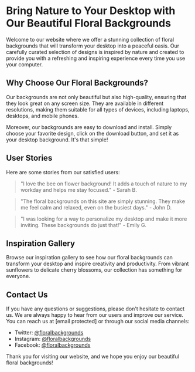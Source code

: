 <!--font:Dancing Script-->

# Bring Nature to Your Desktop with Our Beautiful Floral Backgrounds

Welcome to our website where we offer a stunning collection of floral backgrounds that will transform your desktop into a peaceful oasis. Our carefully curated selection of designs is inspired by nature and created to provide you with a refreshing and inspiring experience every time you use your computer.

## Why Choose Our Floral Backgrounds?

Our backgrounds are not only beautiful but also high-quality, ensuring that they look great on any screen size. They are available in different resolutions, making them suitable for all types of devices, including laptops, desktops, and mobile phones.

Moreover, our backgrounds are easy to download and install. Simply choose your favorite design, click on the download button, and set it as your desktop background. It's that simple!

## User Stories

Here are some stories from our satisfied users:

> "I love the bee on flower background! It adds a touch of nature to my workday and helps me stay focused." - Sarah B.

> "The floral backgrounds on this site are simply stunning. They make me feel calm and relaxed, even on the busiest days." - John D.

> "I was looking for a way to personalize my desktop and make it more inviting. These backgrounds do just that!" - Emily G.

## Inspiration Gallery

Browse our inspiration gallery to see how our floral backgrounds can transform your desktop and inspire creativity and productivity. From vibrant sunflowers to delicate cherry blossoms, our collection has something for everyone.

## Contact Us

If you have any questions or suggestions, please don't hesitate to contact us. We are always happy to hear from our users and improve our service. You can reach us at [email protected] or through our social media channels:

- Twitter: [@floralbackgrounds](#)
- Instagram: [@floralbackgrounds](#)
- Facebook: [@floralbackgrounds](#)

Thank you for visiting our website, and we hope you enjoy our beautiful floral backgrounds!

<!--

Write me content for website with wallpaper which alt text is:

"A close-up of a bee on a flower"

The name/title of the page should not be 1:1 copy of the alt text but rather a real content of the website which is using this wallpaper.

- Use markdown format 
- Start with heading
- Heading should be short and concise
- The content should look like a real website 
- The website should not be about the wallpaper, wallpaper is just a related background
- Heading should be contain work "wallpaper" or "background"
- Include real sections like references, contact, user stories, etc. use things relevant to the page purpose.
- Feel free to use structure like headings, bullets, numbering, blockquotes, paragraphs, horizontal lines, etc.
- You can use formatting like bold or _italic_
- You can include UTF-8 emojis
- Links should be only #hash anchors (and you can refer to the document itself)
- Do not include images


---


# Transform Your Desktop with a Stunning Floral Wallpaper Background

Welcome to our website where we offer a wide range of beautiful floral wallpaper backgrounds that will brighten up your desktop and add a touch of nature to your daily routine. Our wallpapers are carefully selected and designed to provide you with a unique and refreshing experience every time you turn on your computer.

## Why Choose Our Floral Wallpapers?

Our wallpapers are not only stunning but also high-quality, ensuring that they look great on any screen size. They are available in different resolutions, making them suitable for all types of devices, including laptops, desktops, and mobile phones.

Moreover, our wallpapers are easy to download and install. Simply choose your favorite design, click on the download button, and set it as your desktop background. It's that simple!

## User Stories

Here are some stories from our satisfied users:

> "I love the bee on flower wallpaper! It reminds me of warm summer days and makes my workday much more enjoyable." - Sarah B.

> "I was looking for a wallpaper that would make me feel calm and relaxed, and I found it here. The floral designs are so soothing and peaceful." - John D.

> "The wallpapers on this site are simply breathtaking. I can't believe they're free!" - Emily G.

## References

We take pride in the quality of our wallpapers, and we are confident that you will love them too. But don't just take our word for it. Here are some references from other websites that have featured our designs:

- [TechRadar](#)
- [Lifehacker](#)
- [MakeUseOf](#)

## Contact Us

If you have any questions or suggestions, please don't hesitate to contact us. We are always happy to hear from our users and improve our service. You can reach us at [email protected] or through our social media channels:

- Twitter: [@floralwallpapers](#)
- Instagram: [@floralwallpapers](#)
- Facebook: [@floralwallpapers](#)

Thank you for visiting our website, and we hope you enjoy our beautiful floral wallpapers!


---


Heading should not include word "wallpaper". The website should not be about the wallpaper itself, wallpaper is just a related background, rewrite whole content.


---


# Bring Nature to Your Desktop with Our Beautiful Floral Backgrounds

Welcome to our website where we offer a stunning collection of floral backgrounds that will transform your desktop into a peaceful oasis. Our carefully curated selection of designs is inspired by nature and created to provide you with a refreshing and inspiring experience every time you use your computer.

## Why Choose Our Floral Backgrounds?

Our backgrounds are not only beautiful but also high-quality, ensuring that they look great on any screen size. They are available in different resolutions, making them suitable for all types of devices, including laptops, desktops, and mobile phones.

Moreover, our backgrounds are easy to download and install. Simply choose your favorite design, click on the download button, and set it as your desktop background. It's that simple!

## User Stories

Here are some stories from our satisfied users:

> "I love the bee on flower background! It adds a touch of nature to my workday and helps me stay focused." - Sarah B.

> "The floral backgrounds on this site are simply stunning. They make me feel calm and relaxed, even on the busiest days." - John D.

> "I was looking for a way to personalize my desktop and make it more inviting. These backgrounds do just that!" - Emily G.

## Inspiration Gallery

Browse our inspiration gallery to see how our floral backgrounds can transform your desktop and inspire creativity and productivity. From vibrant sunflowers to delicate cherry blossoms, our collection has something for everyone.

## Contact Us

If you have any questions or suggestions, please don't hesitate to contact us. We are always happy to hear from our users and improve our service. You can reach us at [email protected] or through our social media channels:

- Twitter: [@floralbackgrounds](#)
- Instagram: [@floralbackgrounds](#)
- Facebook: [@floralbackgrounds](#)

Thank you for visiting our website, and we hope you enjoy our beautiful floral backgrounds!

-->
